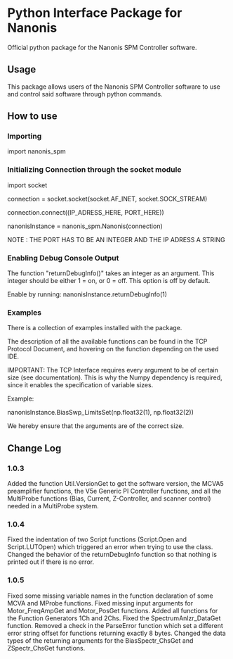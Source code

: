 # Python Interface Package for Nanonis 

Official python package for the Nanonis SPM Controller software.

## Usage

This package allows users of the Nanonis SPM Controller software to use and control
said software through python commands.

## How to use

### Importing

import nanonis_spm

### Initializing Connection through the socket module

import socket

connection = socket.socket(socket.AF_INET, socket.SOCK_STREAM)

connection.connect((IP_ADRESS_HERE, PORT_HERE))

nanonisInstance = nanonis_spm.Nanonis(connection)

NOTE : THE PORT HAS TO BE AN INTEGER AND THE IP ADRESS A STRING

### Enabling Debug Console Output

The function "returnDebugInfo()" takes an integer as an argument. 
This integer should be either 1 = on, or 0 = off. This option is off by default.

Enable by running:
nanonisInstance.returnDebugInfo(1)

### Examples

There is a collection of examples installed with the package.

The description of all the available functions can be found in the TCP Protocol Document, and hovering on the function depending on the used IDE.

IMPORTANT:
The TCP Interface requires every argument to be of certain size (see documentation).
This is why the Numpy dependency is required, since it enables the specification
of variable sizes. 

Example:

nanonisInstance.BiasSwp_LimitsSet(np.float32(1), np.float32(2))

We hereby ensure that the arguments are of the correct size.

## Change Log

### 1.0.3
Added the function Util.VersionGet to get the software version, the MCVA5 preamplifier functions, the V5e Generic PI Controller functions, and all the MultiProbe functions (Bias, Current, Z-Controller, and scanner control) needed in a MultiProbe system. 
### 1.0.4
Fixed the indentation of two Script functions (Script.Open and Script.LUTOpen) which triggered an error when trying to use the class.
Changed the behavior of the returnDebugInfo function so that nothing is printed out if there is no error.
### 1.0.5
Fixed some missing variable names in the function declaration of some MCVA and MProbe functions.
Fixed missing input arguments for Motor_FreqAmpGet and Motor_PosGet functions.
Added all functions for the Function Generators 1Ch and 2Chs.
Fixed the SpectrumAnlzr_DataGet function.
Removed a check in the ParseError function which set a different error string offset for functions returning exactly 8 bytes.
Changed the data types of the returning arguments for the BiasSpectr_ChsGet and ZSpectr_ChsGet functions.


